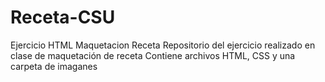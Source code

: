 # Receta-CSU
Ejercicio HTML Maquetacion Receta
Repositorio del ejercicio realizado en clase de maquetación de receta
Contiene archivos HTML, CSS y una carpeta de imaganes 
